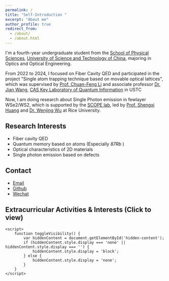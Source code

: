 ```yaml
---
permalink: /
title: "Self-Introduction "
excerpt: "About me"
author_profile: true
redirect_from: 
  - /about/
  - /about.html
---
```

<link rel="stylesheet" type="text/css" href="../style.css">

I'm a fourth-year undergraduate student from the [School of Physical Sciences](https://en.physics.ustc.edu.cn/), [University of Science and Technology of China](https://en.ustc.edu.cn/), majoring in Optics and Optical Engineering.

From 2022 to 2024, I focused on Fiber Cavity QED and participated in the project "Single atom trapping technique based on movable optical lattices", which was supervised by [Prof. Chuan-Feng Li](http://lqcc.ustc.edu.cn/cfli/) and associate professor [Dr. Jian Wang](https://faculty.ustc.edu.cn/wangjian1), [CAS Key Laboratory of Quantum Information](https://lqcc.ustc.edu.cn/) in USTC

Now, I am doing research about Single Photon emission in fewlayer WSe2/WS2, which is supported by the [SCOPE lab](https://scopelab.rice.edu/), led by [Prof. Shengxi Huang](https://profiles.rice.edu/faculty/shengxi-huang) and [Dr. Wenjing Wu](https://scholar.google.com/citations?user=lm68m7kAAAAJ) at Rice University.

## Research Interests
- Fiber cavity QED
- Quantum memory based on atoms (Especially _87Rb_ )
- Optical characteristics of 2D materials
- Single photon emission based on defects

## Contact
- [Email](xzqtelux@mail.ustc.edu.cn)
- [Github](https://github.com/k-telux)
- [Wechat](../images/wechat.jpg)




<html lang="zh-cn">
<head>
    <meta charset="UTF-8">
    <meta name="viewport" content="width=device-width, initial-scale=1.0">
    <title>CV</title>
    <style>
        .hidden-content {
            display: none;
        }
        .clickable {
            cursor: pointer;
        }
    </style>
</head>
<body>
    <h2 class="clickable" onclick="toggleVisibility()">Extracurricular Activities & Interests (Click to view)</h2>
    <div class="hidden-content" id="hidden-content">
        <ul>
            <li>Member of the Student Union (2021 - 2023)</li>
            <li>Principal player of the wind section of the School Folk Orchestra --- <a herf="https://space.bilibili.com/64643274">NMOU</a> (2021 - 2023)</li>
            <li>Hobbys: music, travel, photography(especially aerial), gym, anime (also two-dimensional)</li>
            <li><a href="https://space.bilibili.com/89038571">Bilibili homepage</a> (You can find my aerial videos here 😜)<br></li>
            <li><a href="https://steamcommunity.com/id/xzqtelux/">Steam homepage </a>🤫<br></li>
        </ul>
    </div>

    <script>
        function toggleVisibility() {
            var hiddenContent = document.getElementById('hidden-content');
            if (hiddenContent.style.display === 'none' || hiddenContent.style.display === '') {
                hiddenContent.style.display = 'block';
            } else {
                hiddenContent.style.display = 'none';
            }
        }
    </script>
</body>
</html>

